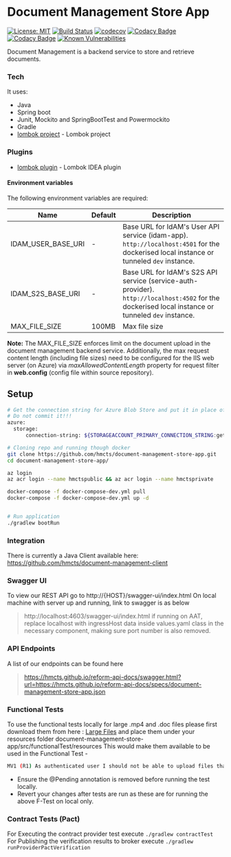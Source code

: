# Document Management Store App
[![License: MIT](https://img.shields.io/badge/License-MIT-yellow.svg)](https://opensource.org/licenses/MIT)
[![Build Status](https://travis-ci.org/hmcts/document-management-store-app.svg?branch=master)](https://travis-ci.org/hmcts/document-management-store-app)
[![codecov](https://codecov.io/gh/hmcts/document-management-store-app/branch/master/graph/badge.svg)](https://codecov.io/gh/hmcts/document-management-store-app)
[![Codacy Badge](https://api.codacy.com/project/badge/Grade/04bae03fe36b43759ea4f2df7c48fd43)](https://www.codacy.com/app/HMCTS/document-management-store-app)
[![Codacy Badge](https://api.codacy.com/project/badge/Coverage/04bae03fe36b43759ea4f2df7c48fd43)](https://www.codacy.com/app/HMCTS/document-management-store-app)
[![Known Vulnerabilities](https://snyk.io/test/github/hmcts/document-management-store-app/badge.svg)](https://snyk.io/test/github/hmcts/document-management-store-app)

Document Management is a backend service to store and retrieve documents.

### Tech

It uses:

* Java
* Spring boot
* Junit, Mockito and SpringBootTest and Powermockito
* Gradle
* [lombok project](https://projectlombok.org/) - Lombok project

### Plugins
* [lombok plugin](https://plugins.jetbrains.com/idea/plugin/6317-lombok-plugin) - Lombok IDEA plugin

#### Environment variables
The following environment variables are required:

| Name | Default | Description |
|------|---------|-------------|
| IDAM_USER_BASE_URI | - | Base URL for IdAM's User API service (idam-app). `http://localhost:4501` for the dockerised local instance or tunneled `dev` instance. |
| IDAM_S2S_BASE_URI | - | Base URL for IdAM's S2S API service (service-auth-provider). `http://localhost:4502` for the dockerised local instance or tunneled `dev` instance. |
| MAX_FILE_SIZE | 100MB | Max file size |

**Note:** The MAX_FILE_SIZE enforces limit on the document upload in the document management backend service.
Additionally, the max request content length (including file sizes) need to be configured for the IIS web server (on
Azure) via *maxAllowedContentLength* property for request filter in **web.config** (config file within source
repository).

## Setup
```bash
# Get the connection string for Azure Blob Store and put it in place of getOneFromPortalAzure in application.yaml
# Do not commit it!!!
azure:
  storage:
      connection-string: ${STORAGEACCOUNT_PRIMARY_CONNECTION_STRING:getOneFromPortalAzure}
```

```bash
# Cloning repo and running though docker
git clone https://github.com/hmcts/document-management-store-app.git
cd document-management-store-app/

az login
az acr login --name hmctspublic && az acr login --name hmctsprivate

docker-compose -f docker-compose-dev.yml pull
docker-compose -f docker-compose-dev.yml up -d


# Run application
./gradlew bootRun
```
### Integration
There is currently a Java Client available here:
https://github.com/hmcts/document-management-client

### Swagger UI
To view our REST API go to http://{HOST}/swagger-ui/index.html
On local machine with server up and running, link to swagger is as below
> http://localhost:4603/swagger-ui/index.html
> if running on AAT, replace localhost with ingressHost data inside values.yaml class in the necessary component, making sure port number is also removed.

### API Endpoints
A list of our endpoints can be found here
> https://hmcts.github.io/reform-api-docs/swagger.html?url=https://hmcts.github.io/reform-api-docs/specs/document-management-store-app.json

### Functional Tests
To use the functional tests locally for large .mp4 and .doc files please first download them
from here : [Large Files](https://portal.azure.com/#blade/Microsoft_Azure_Storage/ContainerMenuBlade/overview/storageAccountId/%2Fsubscriptions%2Fbf308a5c-0624-4334-8ff8-8dca9fd43783%2FresourceGroups%2Fdm-store-sandbox%2Fproviders%2FMicrosoft.Storage%2FstorageAccounts%2Fdmstorefiles/path/dm-store-files/etag/%220x8D83471B8B0648C%22/defaultEncryptionScope/%24account-encryption-key/denyEncryptionScopeOverride//defaultId//publicAccessVal/None)
and place them under your resources folder document-management-store-app/src/functionalTest/resources
This would make them available to be used in the Functional Test -
```bash
MV1 (R1) As authenticated user I should not be able to upload files that exceed permitted sizes
```
- Ensure the @Pending annotation is removed before running the test locally.
- Revert your changes after tests are run  as these are for running the above F-Test on local only.

### Contract Tests (Pact)
For Executing the contract provider test  execute
```./gradlew contractTest```
For Publishing the verification results to broker execute
```./gradlew runProviderPactVerification```
